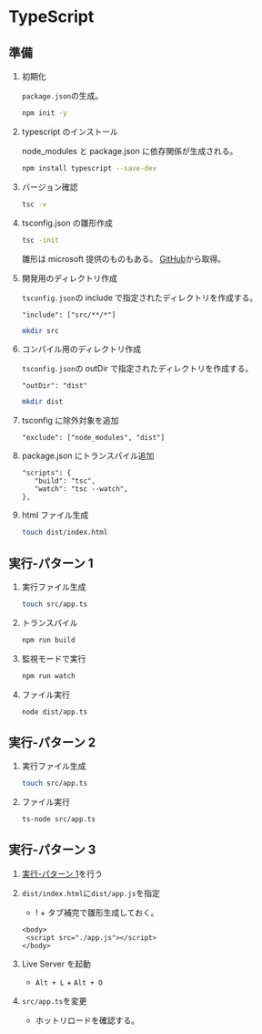 # TypeScript

## 準備

1. 初期化

   `package.json`の生成。

   ```bash
   npm init -y
   ```

2. typescript のインストール

   node_modules と package.json に依存関係が生成される。

   ```bash
   npm install typescript --save-dev
   ```

3. バージョン確認

   ```bash
   tsc -v
   ```

4. tsconfig.json の雛形作成

   ```bash
   tsc -init
   ```

   雛形は microsoft 提供のものもある。
   [GitHub](https://github.com/microsoft/TypeScript-Node-Starter/blob/master/tsconfig.json)から取得。

5. 開発用のディレクトリ作成

   `tsconfig.json`の include で指定されたディレクトリを作成する。

   ```json: tsconfig.json
   "include": ["src/**/*"]
   ```

   ```bash
   mkdir src
   ```

6. コンパイル用のディレクトリ作成

   `tsconfig.json`の outDir で指定されたディレクトリを作成する。

   ```json: tsconfig.json
   "outDir": "dist"
   ```

   ```bash
   mkdir dist
   ```

7. tsconfig に除外対象を追加

   ```json: tsconfig.json
   "exclude": ["node_modules", "dist"]
   ```

8. package.json にトランスパイル追加

   ```json: package.json
   "scripts": {
      "build": "tsc",
      "watch": "tsc --watch",
   },
   ```

9. html ファイル生成

   ```bash
   touch dist/index.html
   ```

## 実行-パターン 1

1. 実行ファイル生成

   ```bash
   touch src/app.ts
   ```

2. トランスパイル

   ```bash
   npm run build
   ```

3. 監視モードで実行

   ```bash
   npm run watch
   ```

4. ファイル実行

   ```bash
   node dist/app.ts
   ```

## 実行-パターン 2

1. 実行ファイル生成

   ```bash
   touch src/app.ts
   ```

2. ファイル実行

   ```bash
   ts-node src/app.ts
   ```

## 実行-パターン 3

1. [実行-パターン 1](#実行-パターン-1)を行う

2. `dist/index.html`に`dist/app.js`を指定

   - ! + タブ補完で雛形生成しておく。

   ```html: index.html
   <body>
    <script src="./app.js"></script>
   </body>
   ```

3. Live Server を起動

   - `Alt + L` + `Alt + O`

4. `src/app.ts`を変更
   - ホットリロードを確認する。
